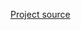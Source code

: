 [Project source](https://www.digitalocean.com/community/tutorials/spring-aop-example-tutorial-aspect-advice-pointcut-joinpoint-annotations)